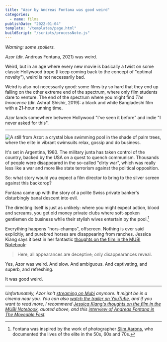 ```yaml
---
title: "Azor by Andreas Fontana was good weird"
categories:
  - name: films
publishDate: "2022-01-04"
template: "/templates/page.html"
buildScript: "/scripts/processNote.js"
---
```


_Warning: some spoilers._

_Azor_ (dir. Andreas Fontana, 2021) was weird.

Weird, but in an age where every new movie is basically a twist on some classic Hollywood trope (I keep coming back to the concept of "optimal novelty"), weird is not necessarily bad.

Weird is also not necessarily good: some films try so hard that they end up falling on the other extreme end of the spectrum, where only film students dare to venture. The end of the spectrum where you might find _The Innocence_ (dir. Ashraf Shishir, 2019): a black and white Bangladeshi film with a 21-hour running time.

_Azor_ lands somewhere between Hollywood "I've seen it before" and indie "I never asked for this".

---

![A still from Azor: a crystal blue swimming pool in the shade of palm trees, where the elite in vibrant swimsuits relax, gossip and do business.](https://static.wixstatic.com/media/e3a79c_b2879a74e82d493da9a27ddc5f64e287~mv2.jpg/v1/fill/w_1932,h_1090,al_c,q_90,usm_0.66_1.00_0.01/e3a79c_b2879a74e82d493da9a27ddc5f64e287~mv2.webp)

It's set in Argentina, 1980. The military junta has taken control of the country, backed by the USA on a quest to quench communism. Thousands of people were disappeared in the so-called "dirty war", which was really less like a war and more like state terrorism against the political opposition.

So: what story would you expect a film director to bring to the silver screen against this backdrop?

Fontana came up with the story of a polite Swiss private banker's disturbingly banal descent into evil.

The directing itself is just as unlikely: where you might expect action, blood and screams, you get old money private clubs where soft-spoken gentlemen do business while their stylish wives entertain by the pool.[^1]

Everything happens "hors-champs", offscreen. Nothing is ever said explicitly, and purebred horses are disappearing from ranches. Jessica Kiang says it best in her fantastic [thoughts on the film in the MUBI Notebook](https://mubi.com/notebook/posts/neutral-evil-close-up-on-azor):

> Here, all appearances are deceptive; only disappearances reveal.

Yes, Azor was weird. And slow. And ambiguous. And captivating, and superb, and refreshing.

It was good weird.

---

_Unfortunately, Azor isn't [streaming on Mubi](https://mubi.com/films/azor) anymore. It might be in a cinema near you. You can also [watch the trailer on YouTube](https://www.youtube.com/watch?v=JuHYkSpqAKw), and if you want to read more, I recommend [Jessica Kiang's thoughts on the film in the MUBI Notebook](https://mubi.com/notebook/posts/neutral-evil-close-up-on-azor), quoted above, and this [interview of Andreas Fontana in The Moveable Fest](https://moveablefest.com/andreas-fontana-on-blending-in-with-azor/)._

[^1]: Fontana was inspired by the work of photographer [Slim Aarons](https://www.staleywise.com/artists/slim-aarons/selected-works), who documented the lives of the elite in the 50s, 60s and 70s.
